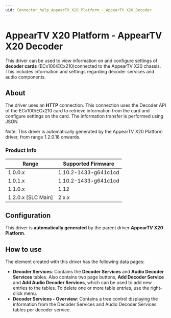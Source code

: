 ```yaml
---
uid: Connector_help_AppearTV_X20_Platform_-_AppearTV_X20_Decoder
---
```


# AppearTV X20 Platform - AppearTV X20 Decoder

This driver can be used to view information on and configure settings of **decoder cards** (ECx100/ECx210)connected to the AppearTV X20 chassis. This includes information and settings regarding decoder services and audio components.

## About

The driver uses an **HTTP** connection. This connection uses the Decoder API of the ECx100/ECx210 card to retrieve information from the card and configure settings on the card. The information transfer is performed using JSON.

Note: This driver is automatically generated by the AppearTV X20 Platform driver, from range 1.2.0.18 onwards.

### Product Info

| **Range**            | **Supported Firmware** |
|----------------------|------------------------|
| 1.0.0.x              | 1.10.2-1433-g641c1cd   |
| 1.0.1.x              | 1.10.2-1433-g641c1cd   |
| 1.1.0.x              | 1.12                   |
| 1.2.0.x \[SLC Main\] | 2.x.x                  |

## Configuration

This driver is **automatically generated** by the parent driver **AppearTV X20 Platform**.

## How to use

The element created with this driver has the following data pages:

- **Decoder Services**: Contains the **Decoder Services** and **Audio Decoder Services** tables. Also contains two page buttons, **Add Decoder Service** and **Add Audio Decoder Services**, which can be used to add new entries to the tables. To delete one or more table entries, use the right-click menu.
- **Decoder Services - Overview**: Contains a tree control displaying the information from the Decoder Services and Audio Decoder Services tables per decoder service.

